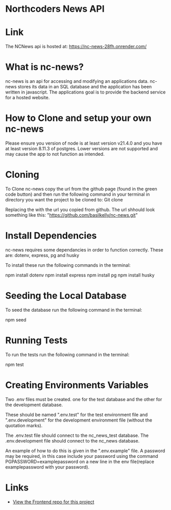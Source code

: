 # Northcoders News API

# Link
The NCNews api is hosted at: https://nc-news-28fh.onrender.com/

# What is nc-news?

nc-news is an api for accessing and modifying an applications data. nc-news stores its data in an SQL database and the application has been written in javascript. The applications goal is to provide the backend service for a hosted website.

# How to Clone and setup your own nc-news
Please ensure you version of node is at least version v21.4.0 and you have at least version 8.11.3 of postgres. Lower versions are not supported and may cause the app to not function as intended.

# Cloning
To Clone nc-news copy the url from the github page (found in the green code button) and then run the following command in your terminal in directory you want the project to be cloned to:
Git clone <url>

Replacing the <url> with the url you copied from github. The url shhould look something like this: "https://github.com/basilkelly/nc-news.git"

# Install Dependencies
nc-news requires some dependancies in order to function correctly. These are: dotenv, express, pg and husky

To install these run the following commands in the terminal:

npm install dotenv
npm install express
npm install pg
npm install husky

# Seeding the Local Database
To seed the database run the following command in the terminal:

npm seed

# Running Tests
To run the tests run the following command in the terminal:

npm test

# Creating Environments Variables
Two .env files must be created. one for the test database and the other for the development database.

These should be named ".env.test" for the test environment file and ".env.development" for the development environment file (without the quotation marks).

The .env.test file should connect to the nc_news_test database.
The .env.development file should connect to the nc_news database.

An example of how to do this is given in the ".env.example" file.
A password may be required, in this case include your password using the command PGPASSWORD=examplepassword on a new line in the env file(replace examplepassword with your password).

# Links
- [View the Frontend repo for this project](https://github.com/basilkelly/fe-nc-news)

